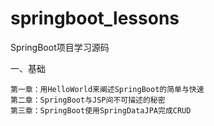 # springboot_lessons
SpringBoot项目学习源码

一、基础

    第一章：用HelloWorld来阐述SpringBoot的简单与快速
    第二章：SpringBoot与JSP间不可描述的秘密
    第三章：SpringBoot使用SpringDataJPA完成CRUD
